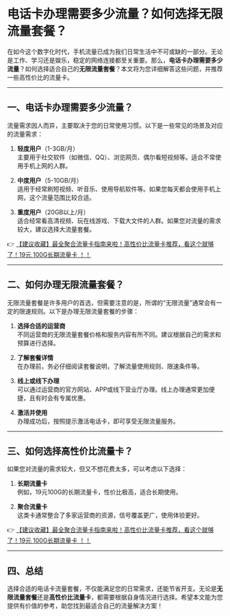 # 电话卡办理需要多少流量？如何选择无限流量套餐？

在如今这个数字化时代，手机流量已成为我们日常生活中不可或缺的一部分。无论是工作、学习还是娱乐，稳定的网络连接都至关重要。那么，**电话卡办理需要多少流量**？如何选择适合自己的**无限流量套餐**？本文将为您详细解答这些问题，并推荐一些高性价比的流量卡。

---

## 一、电话卡办理需要多少流量？

流量需求因人而异，主要取决于您的日常使用习惯。以下是一些常见的场景及对应的流量需求：

1. **轻度用户**（1-3GB/月）  
   主要用于社交软件（如微信、QQ）、浏览网页、偶尔看短视频等。适合不常使用手机上网的人群。

2. **中度用户**（5-10GB/月）  
   适用于经常刷短视频、听音乐、使用导航软件等。如果您每天都会使用手机上网，这个流量范围比较合适。

3. **重度用户**（20GB以上/月）  
   适合经常看高清视频、玩在线游戏、下载大文件的人群。如果您对流量的需求较大，建议选择大流量套餐。

👉 [【建议收藏】最全聚合流量卡指南来啦！高性价比流量卡推荐，看这个就够了！19元 100G长期流量卡 ！！](https://bit.ly/Liuliangka)

---

## 二、如何办理无限流量套餐？

无限流量套餐是许多用户的首选，但需要注意的是，所谓的“无限流量”通常会有一定的限速规则。以下是办理无限流量套餐的步骤：

1. **选择合适的运营商**  
   不同运营商的无限流量套餐价格和服务内容有所不同。建议根据自己的需求和预算进行选择。

2. **了解套餐详情**  
   在办理前，务必仔细阅读套餐说明，了解流量使用规则、限速条件等。

3. **线上或线下办理**  
   可以通过运营商的官方网站、APP或线下营业厅办理。线上办理通常更加便捷，且有时会有专属优惠。

4. **激活并使用**  
   办理成功后，按照提示激活电话卡，即可享受无限流量服务。

---

## 三、如何选择高性价比流量卡？

如果您对流量的需求较大，但又不想花费太多，可以考虑以下选择：

1. **长期流量卡**  
   例如，19元100G的长期流量卡，性价比极高，适合长期使用。

2. **聚合流量卡**  
   这类卡通常整合了多家运营商的资源，信号覆盖更广，使用体验更好。

👉 [【建议收藏】最全聚合流量卡指南来啦！高性价比流量卡推荐，看这个就够了！19元 100G长期流量卡 ！！](https://bit.ly/Liuliangka)

---

## 四、总结

选择合适的电话卡流量套餐，不仅能满足您的日常需求，还能节省开支。无论是**无限流量套餐**还是**高性价比流量卡**，都需要根据自身情况进行选择。希望本文能为您提供有价值的参考，助您找到最适合自己的流量解决方案！